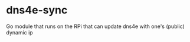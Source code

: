 dns4e-sync
==========

Go module that runs on the RPi that can update dns4e with one's (public) dynamic ip
